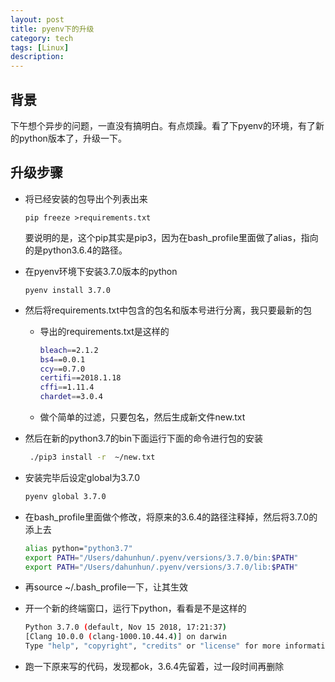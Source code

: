 ```yaml
---
layout: post
title: pyenv下的升级
category: tech
tags: [Linux]
description: 
---
```




## 背景

下午想个异步的问题，一直没有搞明白。有点烦躁。看了下pyenv的环境，有了新的python版本了，升级一下。

## 升级步骤

- 将已经安装的包导出个列表出来

  ```shell
  pip freeze >requirements.txt
  ```

  要说明的是，这个pip其实是pip3，因为在bash_profile里面做了alias，指向的是python3.6.4的路径。

- 在pyenv环境下安装3.7.0版本的python

  ```shell
  pyenv install 3.7.0
  ```

- 然后将requirements.txt中包含的包名和版本号进行分离，我只要最新的包

  - 导出的requirements.txt是这样的

    ```bash
    bleach==2.1.2
    bs4==0.0.1
    ccy==0.7.0
    certifi==2018.1.18
    cffi==1.11.4
    chardet==3.0.4
    ```

  - 做个简单的过滤，只要包名，然后生成新文件new.txt

- 然后在新的python3.7的bin下面运行下面的命令进行包的安装

  ```bash
   ./pip3 install -r  ~/new.txt
  ```

- 安装完毕后设定global为3.7.0

  ``` bash
  pyenv global 3.7.0
  ```

- 在bash_profile里面做个修改，将原来的3.6.4的路径注释掉，然后将3.7.0的添上去

  ```bash
  alias python="python3.7"
  export PATH="/Users/dahunhun/.pyenv/versions/3.7.0/bin:$PATH"
  export PATH="/Users/dahunhun/.pyenv/versions/3.7.0/lib:$PATH"
  ```

- 再source ~/.bash_profile一下，让其生效

- 开一个新的终端窗口，运行下python，看看是不是这样的

  ```bash
  Python 3.7.0 (default, Nov 15 2018, 17:21:37)
  [Clang 10.0.0 (clang-1000.10.44.4)] on darwin
  Type "help", "copyright", "credits" or "license" for more information.
  ```

- 跑一下原来写的代码，发现都ok，3.6.4先留着，过一段时间再删除

















